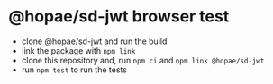 # @hopae/sd-jwt browser test

- clone @hopae/sd-jwt and run the build
- link the package with `npm link`
- clone this repository and, run `npm ci` and `npm link @hopae/sd-jwt`
- run `npm test` to run the tests
